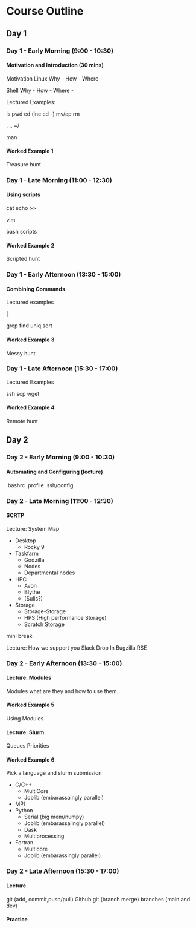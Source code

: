 # Course Outline

## Day 1

### Day 1 - Early Morning (9:00 - 10:30)

#### Motivation and Introduction (30 mins)

Motivation
Linux
Why -
How -
Where -

Shell
Why -
How -
Where -

Lectured Examples:

ls
pwd
cd (inc cd -)
mv/cp
rm

.
..
~/

man

#### Worked Example 1

Treasure hunt

### Day 1 - Late Morning (11:00 - 12:30)

#### Using scripts

cat
echo
\>\>

vim

bash scripts

#### Worked Example 2

Scripted hunt

### Day 1 - Early Afternoon (13:30 - 15:00)

#### Combining Commands

Lectured examples

|

grep
find
uniq
sort

#### Worked Example 3

Messy hunt

### Day 1 - Late Afternoon (15:30 - 17:00)

Lectured Examples

ssh
scp
wget

#### Worked Example 4

Remote hunt

## Day 2

### Day 2 - Early Morning (9:00 - 10:30)

#### Automating and Configuring (lecture)

.bashrc
.profile
.ssh/config

### Day 2 - Late Morning (11:00 - 12:30)

#### SCRTP

Lecture: System Map

- Desktop
  - Rocky 9
- Taskfarm
  - Godzilla
  - Nodes
  - Departmental nodes
- HPC
  - Avon
  - Blythe
  - (Sulis?)
- Storage
  - Storage-Storage
  - HPS (High performance Storage)
  - Scratch Storage

mini break

Lecture:
How we support you
Slack
Drop In
Bugzilla
RSE

### Day 2 - Early Afternoon (13:30 - 15:00)

#### Lecture: Modules

Modules what are they and how to use them.

#### Worked Example 5

Using Modules

#### Lecture: Slurm

Queues
Priorities

#### Worked Example 6

Pick a language and slurm submission

- C/C++
  - MultiCore
  - Joblib (embarassaingly parallel)
- MPI
- Python
  - Serial (big mem/numpy)
  - Joblib (embarassalingly parallel)
  - Dask
  - Multiprocessing
- Fortran
  - Multicore
  - Joblib (embarassingly parallel)

### Day 2 - Late Afternoon (15:30 - 17:00)

#### Lecture

git (add, commit,push/pull)
Github
git (branch merge)
branches (main and dev)

#### Practice

